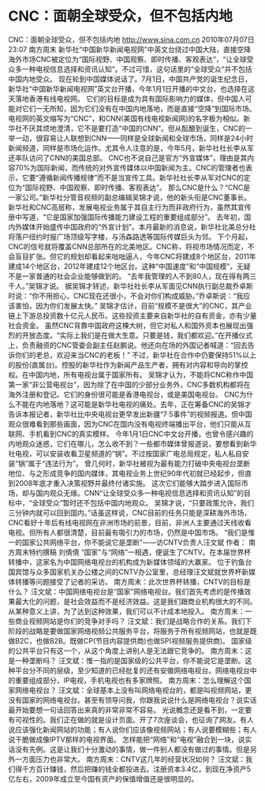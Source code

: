 # CNC：面朝全球受众，但不包括内地

CNC：面朝全球受众，但不包括内地
http://www.sina.com.cn  2010年07月07日23:07  南方周末
新华社“中国新华新闻电视网”中英文台绕过中国大陆，直接空降海外市场CNC被定位为“国际视野、中国观察、即时传播、客观表达”，“让全球受众多一种电视信息选择和资讯认知”。不过可惜，这句话里的“全球受众”并不包括中国内地受众。
现在轮到中国媒体说话了。7月1日，中国共产党的诞生纪念日，新华社“中国新华新闻电视网”英文台开播，今年1月1日开播的中文台，也选择在这天落地香港有线电视网。
它们的目标是成为具有国际影响力的媒体，但中国人可能对它们一无所知，因为它们没有在中国内地落地，而是直接“空降”到国际市场。
电视网的英文缩写为“CNC”，和CNN(美国有线电视新闻网)的名字极为相似。新华社不厌其烦地澄清，它不是要打造“中国的CNN”。但从酝酿到诞生，CNC的一举一动，很容易让人联想到CNN——同样是全球新闻和全球市场，同样是24小时新闻频道，同样是市场化运作。尤其令人注意的是，今年5月，新华社社长李从军还率队访问了CNN的美国总部。
CNC也不说自己是官方“外宣媒体”，理由是其内容70%为国际新闻，而传统的对外宣传媒体以中国新闻为主。CNC的管理者也表示，它要“遵循新闻传播规律”而不是当宣传工具。新华社社长李从军对CNC的定位为“国际视野、中国观察、即时传播、客观表达”。
那么CNC是什么？“CNC是一家公司。”新华社分管音视频的副总编辑吴锦才说，他的新头衔是CNC董事长。新华社和CNC高层称，发展电视业务属于其自主行为而非政府行为，虽然其宣传册中写道，“它是国家加强国际传播能力建设工程的重要组成部分”。
去年初，国内外媒体开始盛传中国政府的“外宣计划”。本月最新的消息说，新华社北美总分社将落户纽约时报广场顶级写字楼，与汤森路透等国际传媒巨头为邻。
下个月起，CNC的信号就将覆盖CNN总部所在的北美地区。CNC称，将视市场情况而定，不会盲目扩张。但它的规划却看起来咄咄逼人，今年CNC将建成8个地区台，2011年建成14个地区台，2012年建成12个地区台。这种“中国速度”和“中国规模”，无疑不是一家普通的社会企业能够做到的。
“去年我管理的人不到80人，现在得有两三千人。”吴锦才说。
据吴锦才转述，新华社社长李从军面见CNN执行副总裁乔卓斯时说：“你不用担心，CNC现在还很小，不会对你们构成威胁。”乔卓斯说：“我应该害怕，因为你们发展太快。”
吴锦才估计，目前“规模不是很大”的CNC，其产业链上下游总投资数十亿元人民币。这些投资主要来自新华社的自有资金，亦有少量社会资金。
虽然CNC背靠中国政府这棵大树，但它对私人和国外资本也展现出强烈的开放态度。“实际上我们是在做大生意。只要是钱，我们都欢迎。”在开播仪式上，负责融资的CNC管委会副主任赵鹏说。他还向在场的外国记者喊道：“回去告诉你们的老总，欢迎来当CNC的老板！”
不过，新华社在合作中仍要保持51%以上的股份(直属台)。控股的新华社作为新闻产品生产者，拥有对内容和导向的掌控权。在中国内地，所有电视台属于国家所有。
吴锦才认为，不能将CNC称作中国第一家“非公营电视台”，因为除了在中国的少部分业务外，CNC多数机构都将在海外注册和登记。它们的身份很可能是香港电视台，或是美国电视台。
CNC为什么不能在内地落地？这可能是新华社电视的痛处。去年，正在筹备CNC的吴锦才告诉本报记者，新华社比中央电视台更早发出新疆“7·5事件”的视频报道。但中国观众很难看到那些画面，因为CNC在国内没有电视终端播出平台，他们只能从互联网、手机看到CNC的真实模样。
今年1月1日CNC中文台开播，也曾令感兴趣的内地观众迷惑，它们在哪儿，怎么收不到？一些都市媒体曾报道说，要想看到新华社电视，可以安装收看卫星频道的“锅”。不过按国家广电总局规定，私人私自安装“锅”属于“违法行为”。
曾几何时，新华社被视为最有能力打破中央电视台垄断地位、与之形成竞争的国内媒体，其电视业务上世纪90年代初就已经起步，但直到2008年底才重入决策视野并最终付诸实施。
这次它们能够大踏步进入国际市场，却与国内观众无缘。CNN“让全球受众多一种电视信息选择和资讯认知”的目标中，“全球受众”暂时还不包括中国内地观众。
吴锦才说，“只要政策允许，我们三分钟内就可以回到国内。”话虽这样说，CNC目前的任务只能是深耕海外市场，CNC看好十年后有线电视网在非洲市场的前景，目前，非洲人主要通过天线收看电视。但所有人都很清楚，目前最有吸引力的市场，仍然是中国市场。
“我们是惟一的国家公共网络平台，你不能说它是垄断”——访CNTV负责人汪文斌
作者： 南方周末特约撰稿 刘倩倩
“国家”与“网络”一相遇，便诞生了CNTV。在本届世界杯转播中，这家名为中国网络电视台的机构成为新媒体领域的大赢家。
位于钓鱼台国宾馆与众多国家机关办公楼之间的CNTV办公室里，总经理汪文斌就世界杯新媒体转播等问题接受了记者的采访。
南方周末：此次世界杯转播，CNTV的目标是什么？
汪文斌：中国网络电视台是“国家”网络电视台。我们首先考虑的是传播效果最大化的问题，是社会效益而不是经济效益。这是我们跟商业机构很大的不同。从某种意义上讲，为了达到这种效果，我们可以不计成本地投入。
南方周末：一些商业视频网站是你们的竞争对手吗？
汪文斌：我们是战略合作的关系。我们下阶段的战略是要做国家网络视频公共服务平台，将服务于所有视频网站，也就是既做B2C，也做B2B。既做CP(节目内容提供商)也做SP(视频服务提供商)。
国家级的公共平台只有这一个，从这个角度上讲别人是无法跟它竞争的。
南方周末：这是一种垄断吗？
汪文斌：惟一指的是国家级的公共平台，你不能说它是垄断。这种平台分不同的层级，至少知道的已经批复的还有安徽网络电视台。网络电视台中的重要组成部分，IP电视，手机电视也有多家牌照。
南方周末：怎么理解这个国家网络电视台？
汪文斌：全球基本上没有叫网络电视台的，都是叫视频网站，更没有国家的网络电视台。甚至有领导问我，你跟我说说什么是网络电视台？说实话最开始要想一句话回答出来真的非常非常不容易。
光说概念还是看不到，一定要有可视性的。我们正在做的就是设计页面。开了7次座谈会，也征询了网友。有人说应该强化新闻网站的功能；有人说你们应该像视频网站；有人说要模糊些；有人说干脆做成像IPTV那样的电视界面。
怎样能把“网络”和“电视”融合到一块，说实话没有先例。这是让我们十分激动的事情，做一件别人都没有做过的事情。但是另外一方面压力也非常大。
南方周末：CNTV这几年的经营状况如何？
汪文斌：我们得千方百计赚钱，然后把赚的钱全都投进去。注册资本3.4亿，到现在净资产5亿左右，2009年成立至今国有资产的保值增值还是很明显的。


